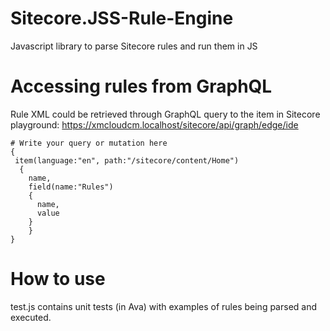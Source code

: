 # Sitecore.JSS-Rule-Engine
Javascript library to parse Sitecore rules and run them in JS

# Accessing rules from GraphQL

Rule XML could be retrieved through GraphQL query to the item in Sitecore playground:
https://xmcloudcm.localhost/sitecore/api/graph/edge/ide

```
# Write your query or mutation here
{
 item(language:"en", path:"/sitecore/content/Home")
  {
    name,
    field(name:"Rules")
    {
      name,
      value
    }  
	}
}
```

# How to use
test.js contains unit tests (in Ava) with examples of rules being parsed and executed.
